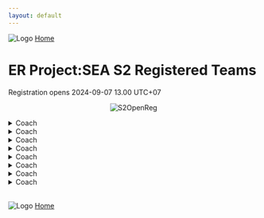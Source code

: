 ```yaml
---
layout: default
---
```


![Logo](https://kanziebub.github.io/ProjectSEA/assets/images/bullet_rev.png)
[Home](https://kanziebub.github.io/ProjectSEA/)

# **ER Project:SEA S2 Registered Teams**
Registration opens 2024-09-07 13.00 UTC+07

<p align="center">
  <img 
    src="https://kanziebub.github.io/ProjectSEA/assets/images/Project_Sea_2_Open_Registration.png" 
    alt="S2OpenReg" 
    style="max-height: 350px;">
</p>

<details>
  <summary>Coach</summary>
  <ul>
    <li>player</li>
    <li>player</li>
    <li>player</li>
  </ul>
</details>

<details>
  <summary>Coach</summary>
  <ul>
    <li>player</li>
    <li>player</li>
    <li>player</li>
  </ul>
</details>

<details>
  <summary>Coach</summary>
  <ul>
    <li>player</li>
    <li>player</li>
    <li>player</li>
  </ul>
</details>

<details>
  <summary>Coach</summary>
  <ul>
    <li>player</li>
    <li>player</li>
    <li>player</li>
  </ul>
</details>

<details>
  <summary>Coach</summary>
  <ul>
    <li>player</li>
    <li>player</li>
    <li>player</li>
  </ul>
</details>

<details>
  <summary>Coach</summary>
  <ul>
    <li>player</li>
    <li>player</li>
    <li>player</li>
  </ul>
</details>

<details>
  <summary>Coach</summary>
  <ul>
    <li>player</li>
    <li>player</li>
    <li>player</li>
  </ul>
</details>

<details>
  <summary>Coach</summary>
  <ul>
    <li>player</li>
    <li>player</li>
    <li>player</li>
  </ul>
</details>


<br>

![Logo](https://kanziebub.github.io/ProjectSEA/assets/images/bullet_rev.png)
[Home](https://kanziebub.github.io/ProjectSEA/)
